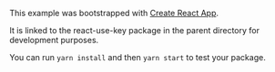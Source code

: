 This example was bootstrapped with [Create React App](https://github.com/facebook/create-react-app).

It is linked to the react-use-key package in the parent directory for development purposes.

You can run `yarn install` and then `yarn start` to test your package.

